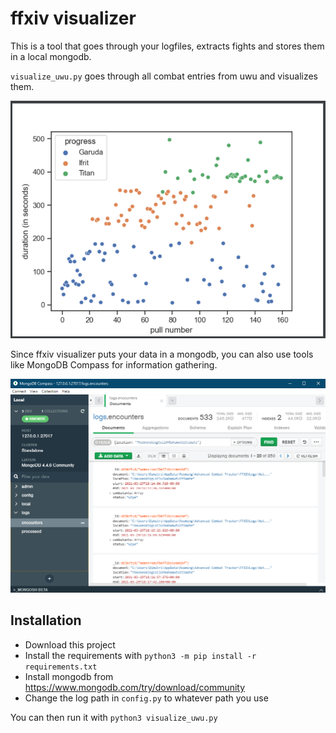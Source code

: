 ffxiv visualizer
================

This is a tool that goes through your logfiles, extracts fights and stores
them in a local mongodb.

`visualize_uwu.py` goes through all combat entries from uwu and visualizes them.

![uwu pulls](Documentation/uwu_plot.png)

Since ffxiv visualizer puts your data in a mongodb, you can also use tools like MongoDB 
Compass for information gathering.

![mongodb_compass](Documentation/mongodb_compass.png)

## Installation

- Download this project
- Install the requirements with
`python3 -m pip install -r requirements.txt`
- Install mongodb from https://www.mongodb.com/try/download/community
- Change the log path in `config.py` to whatever path you use 

You can then run it with `python3 visualize_uwu.py`